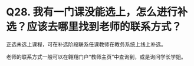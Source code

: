 # Q28. 我有一门课没能选上，怎么进行补选？应该去哪里找到老师的联系方式？

正选未选上课程，可在补选阶段联系任课教师在教务系统上线上补选。

老师的联系方式一般可以在翱翔门户“教师主页”中查询到，或是询问学长学姐。
